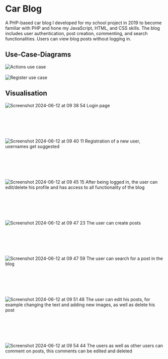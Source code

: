 # Car Blog

A PHP-based car blog I developed for my school project in 2019 to become familiar with PHP and hone my JavaScript, HTML, and CSS skills. The blog includes user authentication, post creation, commenting, and search functionalities. Users can view blog posts without logging in.

## Use-Case-Diagrams

![Actions use case](https://github.com/16domsim/blog/assets/55878762/fc37922c-7576-40e0-b859-e0c16c71ab1a)
<br>
<br>
![Register use case](https://github.com/16domsim/blog/assets/55878762/6cbcc687-30df-44ae-89ec-863806a397d7)

## Visualisation


![Screenshot 2024-06-12 at 09 38 54](https://github.com/16domsim/blog/assets/55878762/4f9a7f1a-46ab-472a-95d6-85a05ba4c31e)
Login page

<br><br><br><br>

![Screenshot 2024-06-12 at 09 40 11](https://github.com/16domsim/blog/assets/55878762/1e93df23-c817-4181-ad85-093079764ce9)
Registration of a new user, usernames get suggested 

<br><br><br><br>

![Screenshot 2024-06-12 at 09 45 15](https://github.com/16domsim/blog/assets/55878762/5db7098d-cd21-434c-ada1-07ee71093b81)
After being logged in, the user can edit/delete his profile and has access to all functionality of the blog

<br><br><br><br>

![Screenshot 2024-06-12 at 09 47 23](https://github.com/16domsim/blog/assets/55878762/60b2be3f-52c5-4412-ac5d-a4a56a3516f9)
The user can create posts

<br><br><br><br>

![Screenshot 2024-06-12 at 09 47 59](https://github.com/16domsim/blog/assets/55878762/7668b061-31ad-439b-8f8e-45f28c753578)
The user can search for a post in the blog

<br><br><br><br>

![Screenshot 2024-06-12 at 09 51 48](https://github.com/16domsim/blog/assets/55878762/37167aeb-5e10-444f-af1d-6cc860d4d929)
The user can edit his posts, for example changing the text and adding new images, as well as delete his post

<br><br><br><br>

![Screenshot 2024-06-12 at 09 54 44](https://github.com/16domsim/blog/assets/55878762/a4ec23ef-b129-4313-96bb-84dcfaeac271)
The users as well as other users can comment on posts, this comments can be edited and deleted



